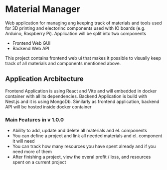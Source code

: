 # Material Manager #
Web application for managing ang keeping track of materials and tools used for 3D printing
and electorinc components used with IO boards (e.g. Arduino, Raspberry Pi).
Application will be split into two components
- Frontend Web GUI
- Backend Web API

This project contains frontend web ui that makes it possible to visually keep track of all
materials and components mentioned above.

## Application Arcbitecture ##
Frontend Application is using React and Vite and will embedded in docker container with all
its dependencies. Backend Application is build with Nest.js and it is using MongoDb.
Similarly as frontend application, backend API will be hosted inside docker container

### Main Features in v 1.0.0 ###
- Ability to add, update and delete all materials and el. components
- You can define a project and link all needed materials and el. component it will need
- You can track how many resources you have spent already and if you need more of them
- After finishing a project, view the overal profit / loss, and resources spent
  on a current project
